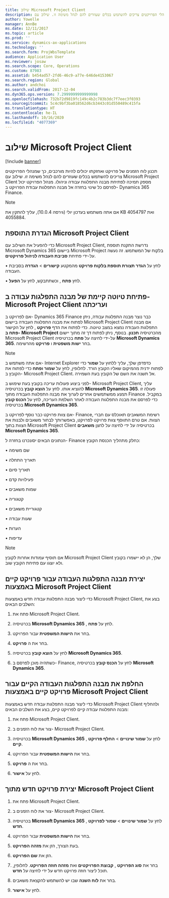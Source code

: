 ```yaml
---
title: שילוב Microsoft Project Client
description: תכנון לוח הזמנים של פרויקט ואחזקתו יכולים להיות מורכבים, כך שמנהלי הפרויקטים צריכים להשתמש בכלים שעוזרים להם לנהל משימה זו. שילוב עם Microsoft Project Client מספק תמיכה לפתיחת מבנה התפלגות עבודה וניהולו.
author: Yowelle
manager: AnnBe
ms.date: 12/11/2017
ms.topic: article
ms.prod: ''
ms.service: dynamics-ax-applications
ms.technology: ''
ms.search.form: ProjWbsTemplate
audience: Application User
ms.reviewer: josaw
ms.search.scope: Core, Operations
ms.custom: 87983
ms.assetid: b454ad57-2fd6-46c9-a77e-646de4153067
ms.search.region: Global
ms.author: andchoi
ms.search.validFrom: 2017-12-04
ms.dyn365.ops.version: 7.2999999999999998
ms.openlocfilehash: 732b72d9819fc149c4b2c783b3dc7f7eec3f0393
ms.sourcegitcommit: 5c4c9bf3ba018562d6cb3443c01d550489c415fa
ms.translationtype: HT
ms.contentlocale: he-IL
ms.lasthandoff: 10/16/2020
ms.locfileid: "4077369"
---
```

# <a name="microsoft-project-client-integration"></a>שילוב Microsoft Project Client

[!include [banner](../includes/banner.md)]

תכנון לוח הזמנים של פרויקט ואחזקתו יכולים להיות מורכבים, כך שמנהלי הפרויקטים צריכים להשתמש בכלים שעוזרים להם לנהל משימה זו. שילוב עם Microsoft Project Client מספק תמיכה לפתיחת מבנה התפלגות עבודה וניהולו. מנהל הפרויקט יכול לפרסם כל שינוי בחזרה אל מבנה התפלגות עבודת הפרויקט ב- Dynamics 365 Finance.

> [!NOTE]
> אם אתה משתמש בעדכון יולי (גירסה 10.0.4), עליך להתקין את KB 4054797 ואת 4055884.

## <a name="configure-the-microsoft-project-client-add-in"></a>הגדרת התוספת Microsoft Project Client
כדי להפעיל את השילוב עם Microsoft Project Client, נדרשת התקנת תוספת Microsoft Dynamics 365 ביישום Microsoft Project בלקוח של המשתמש. זה נעשה על-ידי פתיחת **סביבת העבודה לניהול פרויקטים**.

•   לחץ על **הגדר תצורת תוספת בלקוח פרויקט** מהמקטע **קישורים** > **הגדרה** בסביבת העבודה.

•   לחץ **פתח** , וכשתתבקש, לחץ על **הפעל**.

## <a name="open-and-edit-an-existing-draft-work-breakdown-structure-in-microsoft-project-client"></a>פתיחת טיוטה קיימת של מבנה התפלגות עבודה ב- Microsoft Project Client ועריכתה
אם לפרויקט ב- Dynamics 365 Finance כבר נוצר מבנה התפלגות עבודה, ניתן לפתוח את מבנה התפלגות העבודה ביישום Microsoft Project Client אם מבנה התפלגות העבודה נמצא במצב טיוטה. כדי לפתוח את הדף **פרויקט** , לחץ על הקישור **פתח ב- Microsoft Project** מהכרטיסיה **תכנון**. בנוסף, ניתן לפתוח דך זה מתוך יישום Microsoft Project Client על-ידי לחיצה על **פתח** בכרטיסיה **Microsoft Dynamics 365**. בחר **ישות משפטית** ו **פרויקט** מהרשימה.

> [!NOTE]
> אם אתה משתמש ב- Internet Explorer כדפדפן שלך, עליך ללחוץ על **שמור** כדי לפתוח ידנית מהמיקום שאליו הקובץ הורד. לחלופין, לחץ על **שמור ופתח** כדי לפתוח את הקובץ ב- Microsoft Project Client. אל תשנה את השם של הקובץ בעת השמירה.

לפני ביצוע פעולות עריכה בקובץ בעת שימוש ב- Microsoft Project Client, עליך להוציא אותו. לחץ על **הוצא קובץ** בכרטיסיה **Microsoft Dynamics 365**. פעולה זו תמנע ממשתמשים אחרים לערוך את מבנה התפלגות העבודה מתוך Finance במקביל. כדי לפרסם את מבנה התפלגות העבודה לאחר השלמת העריכה, לחץ על **הכנס קובץ** בכרטיסיה **Microsoft Dynamics 365**.

אם צוות פרויקט כבר נוסף לפרויקט ב- Finance, רשימת המשאבים תאוכלס עם חברי הצוות. אם טרם התווסף צוות פרויקט לפרויקט, באפשרותך לבחור משאבים ולבנות את הצוות בתוך Microsoft Project Client על ידי לחיצה על לחצן **משאבים‏‎** בכרטיסיה **Microsoft Dynamics 365**. 

הנתונים הבאים יסונכרנו בחזרה ל- Finance כחלק מתהליך הכנסת הקובץ:

•   שם משימה

•   תאריך התחלה

•   תאריך סיום

•   ‏‏פעילויות קדם

•   שמות משאבים

•   קטגוריה

•   קטגוריית משאבים

•   שעות עבודה

•   הערות

•   עדיפות

> [!NOTE]
> אם תוסיף עמודות אחרות לקובץ Microsoft Project Client שלך, הן לא יישמרו בקובץ ולא יוצגו עם פתיחת הקובץ שוב.

## <a name="create-the-work-breakdown-structure-for-an-existing-project-using-microsoft-project-client"></a>יצירת מבנה התפלגות העבודה עבור פרויקט קיים באמצעות Microsoft Project Client
כדי ליצור מבנה התפלגות עבודה חדש באמצעות Microsoft Project Client, בצע את השלבים הבאים:


1.  פתח את Microsoft Project Client.

2.  בכרטיסיה **Microsoft Dynamics 365** , לחץ על **פתח**.

3.  בחר את **הישות המשפטית** עבור הפרויקט.

4.  בחר את ה **פרויקט**.

5.  לחץ על **הוצא קובץ** בכרטיסיה **Microsoft Dynamics 365**.

6.  כשתהיה מוכן לפרסם ב- Finance, לחץ על **הכנס קובץ** בכרטיסיה **Microsoft Dynamics 365**.

## <a name="replace-the-existing-work-breakdown-structure-for-an-existing-project-using-microsoft-project-client"></a>החלפת את מבנה התפלגות העבודה הקיים עבור פרויקט קיים באמצעות Microsoft Project Client
כדי ליצור מבנה התפלגות עבודה חדש באמצעות Microsoft Project Client ולהחליף מבנה התפלגות עבודה קיים לפרויקט קיים, בצע את השלבים הבאים:

1.  פתח את Microsoft Project Client.

2.  צור את לוח הזמנים ב- Microsoft Project Client.

3.  בכרטיסיה **Microsoft Dynamics 365** , לחץ על **שמור שינויים** > **החלף פרויקט קיים**.

4.  בחר את **הישות המשפטית** עבור הפרויקט.

5.  בחר את ה **פרויקט**.

6.  לחץ על **אישור**.

## <a name="create-a-new-project-from-within-microsoft-project-client"></a>יצירת פרויקט חדש מתוך Microsoft Project Client


1.  פתח את Microsoft Project Client.

2.  צור את לוח הזמנים ב- Microsoft Project Client.

3.  בכרטיסיה **Microsoft Dynamics 365** , לחץ על **שמור שינויים** > **שמור לפרויקט חדש**.

4.  בחר את **הישות המשפטית** עבור הפרויקט.

5.  בעת הצורך, הזן את **מזהה הפרויקט**.

6.  הזן את **שם הפרויקט**.

7.  בחר את **סוג הפרויקט** , **קבוצת הפרויקטים** ואת **מזהה חוזה הפרויקט**. לחלופין, תוכל ליצור חוזה פרויקט חדש על ידי לחיצה על **חדש**.

8.  בחר את **לוח השנה** שבו יש להשתמש להקצאת משאבים.

11. לחץ על **אישור**.
